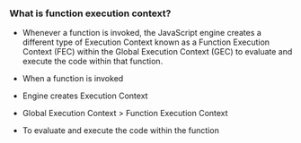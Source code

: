 ### What is function execution context?

- Whenever a function is invoked, the JavaScript engine creates a different type of Execution Context known as a Function Execution Context (FEC) within the Global Execution Context (GEC) to evaluate and execute the code within that function.

- When a function is invoked
- Engine creates Execution Context
- Global Execution Context > Function Execution Context
- To evaluate and execute the code within the function
